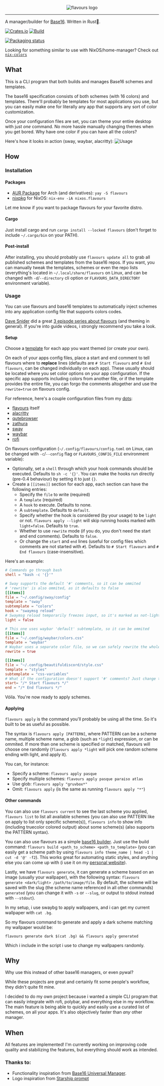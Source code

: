<p align="center">
  <img src="https://raw.githubusercontent.com/Misterio77/flavours/master/logo.svg" alt="flavours logo"/>
</p>

---

A manager/builder for [Base16](https://github.com/chriskempson/base16). Written in Rust🦀.

[![Crates.io](https://img.shields.io/crates/v/flavours.svg)](https://crates.io/crates/flavours)
[![Build](https://github.com/misterio77/flavours/workflows/Rust/badge.svg)](https://github.com/misterio77/flavours/actions?query=workflow%3ARust)

[![Packaging status](https://repology.org/badge/vertical-allrepos/flavours.svg)](https://repology.org/project/flavours/versions)

Looking for something similar to use with NixOS/home-manager? Check out [`nix-colors`](https://github.com/misterio77/nix-colors)

## What
This is a CLI program that both builds and manages Base16 schemes and templates.

The base16 specification consists of both schemes (with 16 colors) and templates. There'll probably be templates for most applications you use, but you can easily make one for literally any app that supports any sort of color customization.

Once your configuration files are set, you can theme your entire desktop with just *one* command. No more hassle manually changing themes when you get bored.
Why have one color if you can have all the colors?

Here's how it looks in action (sway, waybar, alacritty):
![Usage](https://u.cubeupload.com/Misterio77x/ezgifcomgifmaker.gif)

## How

### Installation

#### Packages
- [AUR Package](https://aur.archlinux.org/packages/flavours/) for Arch (and derivatives):
`yay -S flavours`
- [nixpkg](https://github.com/NixOS/nixpkgs/blob/master/pkgs/applications/misc/flavours/default.nix#L17) for NixOS:
`nix-env -iA nixos.flavours`

Let me know if you want to package flavours for your favorite distro.

#### Cargo
Just install cargo and run `cargo install --locked flavours` (don't forget to include `~/.cargo/bin` on your PATH).

#### Post-install
After installing, you should probably use `flavours update all` to grab all published schemes and templates from the base16 repos. If you want, you can manually tweak the templates, schemes or even the repo lists (everything's located in `~/.local/share/flavours` on Linux, and can be changed with `-d`/`--directory` cli option or `FLAVOURS_DATA_DIRECTORY` environment variable).

### Usage
You can use flavours and base16 templates to automatically inject schemes into any application config file that supports colors codes.

[Dave Snider](https://www.youtube.com/channel/UC7uO9V1Frl_wPd9d1qOm_RQ) did a great [3 episode series about flavours](https://youtu.be/1HPo4VvI6dA) (and theming in general). If you're into guide videos, i strongly recommend you take a look.

#### Setup
Choose a [template](https://github.com/chriskempson/base16#template-repositories) for each app you want themed (or create your own).

On each of your apps config files, place a start and end comment to tell flavours where to **replace** lines (defaults are `# Start flavours` and `# End flavours`, can be changed individually on each app). These usually should be located where you set color options on your app configuration. If the specific app supports including colors from another file, or if the template provides the entire file, you can forgo the comments altogether and use the `rewrite=true` on flavours config.

For reference, here's a couple configuration files from my [dots](https://github.com/Misterio77/dotfiles):
- [flavours](https://github.com/Misterio77/dotfiles/blob/sway/home/.config/flavours/config.toml) itself
- [alacritty](https://github.com/Misterio77/dotfiles/blob/sway/home/.config/alacritty/alacritty.yml)
- [qutebrowser](https://github.com/Misterio77/dotfiles/blob/sway/home/.config/qutebrowser/config.py)
- [zathura](https://github.com/Misterio77/dotfiles/blob/sway/home/.config/zathura/zathurarc)
- [sway](https://github.com/Misterio77/dotfiles/blob/sway/home/.config/sway/config)
- [waybar](https://github.com/Misterio77/dotfiles/blob/sway/home/.config/waybar/colors.css)
- [rofi](https://github.com/Misterio77/dotfiles/blob/sway/home/.config/rofi/themes/colors.rasi)

On flavours configuration (`~/.config/flavours/config.toml` on Linux, can be changed with `-c`/`--config` flag or `FLAVOURS_CONFIG_FILE` environment variable):
- Optionally, set a `shell` through which your hook commands should be executed. Defaults to `sh -c '{}'`. You can make the hooks run directly (pre-0.4 behaviour) by setting it to just `{}`.
- Create a `[[items]]` section for each app, each section can have the following entries:
  - Specify the `file` to write (required)
  - A `template` (required)
  - A `hook` to execute. Defaults to none.
  - A `subtemplate`. Defaults to `default`.
  - Specify whether the hook is considered (by your usage) to be `light` or not. `flavours apply --light` will skip running hooks marked with `light=false`. Defaults to `true`.
  - Whether to use `rewrite` mode (if you do, you don't need the start and end comments). Defaults to `false`.
  - Or change the `start` and `end` lines (useful for config files which comments are not started with `#`). Defaults to `# Start flavours` and `# End flavours` (case-insensitive).

Here's an example:
```toml
# Commands go through bash
shell = "bash -c '{}'"

# Sway supports the default '#' comments, so it can be ommited
# 'rewrite' is also ommited, as it defaults to false
[[items]]
file = "~/.config/sway/config"
template = "sway"
subtemplate = "colors"
hook = "swaymsg reload"
# Swaymsg reload temporarily freezes input, so it's marked as not-light
light = false

# This one uses waybar 'default' subtemplate, so it can be ommited
[[items]]
file = "~/.config/waybar/colors.css"
template = "waybar"
# Waybar uses a separate color file, so we can safely rewrite the whole file
rewrite = true

[[items]]
file = "~/.config/beautifuldiscord/style.css"
template = "styles"
subtemplate = "css-variables"
# What if the configuration doesn't support '#' comments? Just change them!
start= "/* Start flavours */"
end = "/* End flavours */"
```

Vóila. You're now ready to apply schemes.

#### Applying
`flavours apply` is the command you'll probably be using all the time. So it's built to be as useful as possible.

The syntax is `flavours apply [PATTERN]`, where PATTERN can be a scheme name, multiple scheme name, a glob (such as `*light`) expression, or can be ommited.
If more than one scheme is specified or matched, flavours will choose one randomly (`flavours apply *light` will pick one random scheme ending with light, and apply it).

You can, for instance:
- Specify a scheme: `flavours apply pasque`
- Specify multiple schemes: `flavours apply pasque paraiso atlas`
- Use glob: `flavours apply "gruvbox*"`
- Omit: `flavours apply` (is the same as running `flavours apply "*"`)

#### Other commands
You can also use `flavours current` to see the last scheme you applied, `flavours list` to list all available schemes (you can also use PATTERN like on apply to list only specific scheme(s)), `flavours info` to show info (including truecolor colored output) about some scheme(s) (also supports the PATTERN syntax).

You can also use flavours as a simple [base16 builder](https://github.com/chriskempson/base16/blob/master/builder.md). Just use the build command: `flavours build <path_to_scheme> <path_to_template>` (you can easily get a scheme path by using `flavours info theme_name | head -1 | cut -d '@' -f2`). This works great for automating static styles, and anything else you can come up with (i use it on my [personal website](https://misterio.me)).

Lastly, we have `flavours generate`, it can generate a scheme based on an image (usually your wallpaper), with the following syntax: `flavours generate <dark/light> /path/to/image/file`. By default, the scheme will be saved with the slug (the scheme name referenced in all other commands) `generated` (you can change it with `-s` or `--slug`, or output to stdout instead with `--stdout`).

In my setup, i use swaybg to apply wallpapers, and i can get my current wallpaper with `cat .bg`.

So my flavours command to generate and apply a dark scheme matching my wallpaper would be:

`flavours generate dark $(cat .bg) && flavours apply generated`

Which i include in the script i use to change my wallpapers randomly.

## Why
Why use this instead of other base16 managers, or even pywal?

While these projects are great and certainly fit some people's workflow, they didn't quite fit mine.

I decided to do my own project because i wanted a simple CLI program that can easily integrate with rofi, polybar, and everything else in my workflow. The main feature is being able to quickly and easily use a curated list of schemes, on all your apps. It's also objectively faster than _any_ other manager.

## When
All features are implemented! I'm currently working on improving code quality and stabilizing the features, but everything should work as intended.

### Thanks to:
- Functionality inspiration from [Base16 Universal Manager](https://github.com/pinpox/base16-universal-manager).
- Logo inspiration from [Starship prompt](https://starship.rs)

